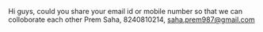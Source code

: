 Hi guys, could you share your email id or mobile number so that we can colloborate each other
Prem Saha, 8240810214, saha.prem987@gmail.com
